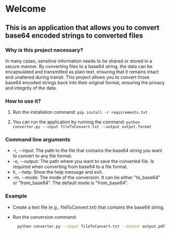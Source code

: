 # Welcome

## This is an application that allows you to convert base64 encoded strings to converted files

### Why is this project necessary?

In many cases, sensitive information needs to be shared or stored in a secure manner. By converting files to a base64 string, the data can be encapsulated and transmitted as plain text, ensuring that it remains intact and unaltered during transit. This project allows you to convert those base64 encoded strings back into their original format, ensuring the privacy and integrity of the data.

### How to use it?

1. Run the installation command: ```pip install -r requirements.txt```

2. You can run the application by running the command: ``` python converter.py --input fileToConvert.txt --output output.format ```

### Command line arguments

- -i, --input: The path to the file that contains the base64 string you want to convert to any file format.
- -o, --output: The path where you want to save the converted file. Is required when converting from base64 to a file format.
- h, --help: Show the help message and exit.
- -m, --mode: The mode of the conversion. It can be either "to_base64" or "from_base64". The default mode is "from_base64".

### Example

- Create a text file (e.g., fileToConvert.txt) that contains the base64 string.
- Run the conversion command:
  
  ```bash
    python converter.py --input fileToConvert.txt --output output.pdf
  ```
